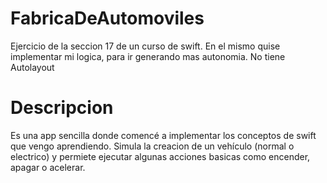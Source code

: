 # FabricaDeAutomoviles
Ejercicio de la seccion 17 de un curso de swift. En el mismo quise implementar mi logica, para ir generando mas autonomia. No tiene Autolayout

# Descripcion
Es una app sencilla donde comencé a implementar los conceptos de swift que vengo aprendiendo. Simula la creacion de un vehículo (normal o electrico) y permiete ejecutar
algunas acciones basicas como encender, apagar o acelerar.

